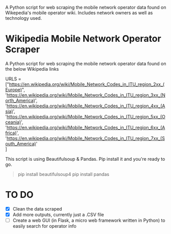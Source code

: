 A Python script for web scraping the mobile network operator data found on Wikepedia's mobile operator wiki. Includes network owners as well as technology used.
# Wikipedia Mobile Network Operator Scraper

A Python script for web scraping the mobile network operator data found on the below Wikipedia links
 
URLS = ["https://en.wikipedia.org/wiki/Mobile_Network_Codes_in_ITU_region_2xx_(Europe)",
        'https://en.wikipedia.org/wiki/Mobile_Network_Codes_in_ITU_region_3xx_(North_America)',
        'https://en.wikipedia.org/wiki/Mobile_Network_Codes_in_ITU_region_4xx_(Asia)',
        'https://en.wikipedia.org/wiki/Mobile_Network_Codes_in_ITU_region_5xx_(Oceania)',
        'https://en.wikipedia.org/wiki/Mobile_Network_Codes_in_ITU_region_6xx_(Africa)',
        'https://en.wikipedia.org/wiki/Mobile_Network_Codes_in_ITU_region_7xx_(South_America)'       
       ]

This script is using Beautifulsoup & Pandas. Pip install it and you're ready to go.

> pip install beautifulsoup4
> pip install pandas

# TO DO

- [x] Clean the data scraped
- [x] Add more outputs, currently just a .CSV file
- [ ] Create a web GUI (in Flask, a micro web framework written in Python) to easily search for operator info
